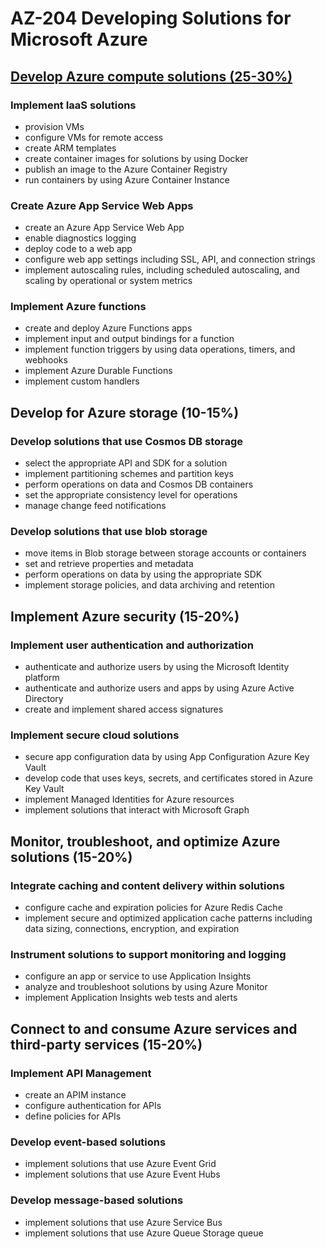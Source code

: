 # AZ-204  Developing Solutions for Microsoft Azure

## [Develop Azure compute solutions (25-30%)](https://github.com/codess-aus/AZ-204/blob/main/compute.md)
### Implement IaaS solutions
* provision VMs
* configure VMs for remote access
* create ARM templates
* create container images for solutions by using Docker
* publish an image to the Azure Container Registry
* run containers by using Azure Container Instance

### Create Azure App Service Web Apps
* create an Azure App Service Web App
* enable diagnostics logging
* deploy code to a web app
* configure web app settings including SSL, API, and connection strings
* implement autoscaling rules, including scheduled autoscaling, and scaling by operational or system metrics

### Implement Azure functions
* create and deploy Azure Functions apps
* implement input and output bindings for a function
* implement function triggers by using data operations, timers, and webhooks
* implement Azure Durable Functions
* implement custom handlers


## Develop for Azure storage (10-15%)
### Develop solutions that use Cosmos DB storage
* select the appropriate API and SDK for a solution
* implement partitioning schemes and partition keys
* perform operations on data and Cosmos DB containers
* set the appropriate consistency level for operations
*  manage change feed notifications

### Develop solutions that use blob storage
* move items in Blob storage between storage accounts or containers
* set and retrieve properties and metadata
* perform operations on data by using the appropriate SDK
* implement storage policies, and data archiving and retention


## Implement Azure security (15-20%)
### Implement user authentication and authorization
* authenticate and authorize users by using the Microsoft Identity platform
* authenticate and authorize users and apps by using Azure Active Directory
* create and implement shared access signatures

### Implement secure cloud solutions
* secure app configuration data by using App Configuration Azure Key Vault
* develop code that uses keys, secrets, and certificates stored in Azure Key Vault
* implement Managed Identities for Azure resources
* implement solutions that interact with Microsoft Graph

## Monitor, troubleshoot, and optimize Azure solutions (15-20%)
### Integrate caching and content delivery within solutions
* configure cache and expiration policies for Azure Redis Cache
* implement secure and optimized application cache patterns including data sizing, connections, encryption, and expiration

### Instrument solutions to support monitoring and logging
* configure an app or service to use Application Insights
* analyze and troubleshoot solutions by using Azure Monitor
* implement Application Insights web tests and alerts

## Connect to and consume Azure services and third-party services (15-20%)
### Implement API Management
* create an APIM instance
* configure authentication for APIs
* define policies for APIs

### Develop event-based solutions
* implement solutions that use Azure Event Grid
*  implement solutions that use Azure Event Hubs

### Develop message-based solutions
* implement solutions that use Azure Service Bus
* implement solutions that use Azure Queue Storage queue
